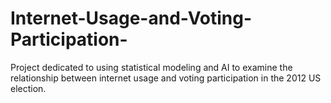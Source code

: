 # Internet-Usage-and-Voting-Participation-
Project dedicated to using statistical modeling and AI to examine the relationship between internet usage and voting participation in the 2012 US election.  
